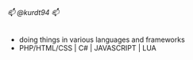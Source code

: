 ###### 📫 @kurdt94 📫 
- doing things in various languages and frameworks  
- PHP/HTML/CSS | C# | JAVASCRIPT | LUA
